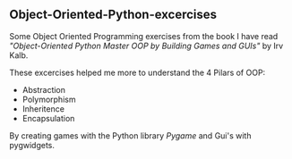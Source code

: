 ##  Object-Oriented-Python-excercises

Some Object Oriented Programming exercises from the book I have read *"Object-Oriented Python
Master OOP by Building Games and GUIs"* by Irv Kalb.

These excercises helped me more to understand the 4 Pilars of OOP:
- Abstraction
- Polymorphism
- Inheritence
- Encapsulation

By creating games with the Python library *Pygame* and Gui's with pygwidgets.



